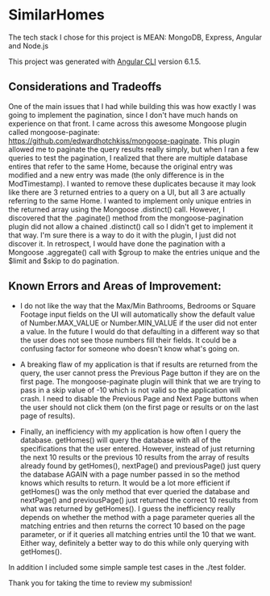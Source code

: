 # SimilarHomes

The tech stack I chose for this project is MEAN: MongoDB, Express, Angular and Node.js

This project was generated with [Angular CLI](https://github.com/angular/angular-cli) version 6.1.5.

## Considerations and Tradeoffs

One of the main issues that I had while building this was how exactly I was going to implement the pagination, since I don't have much hands on experience on that front. I came across this awesome Mongoose plugin called mongoose-paginate: https://github.com/edwardhotchkiss/mongoose-paginate. This plugin allowed me to paginate the query results really simply, but when I ran a few queries to test the pagination, I realized that there are multiple database entires that refer to the same Home, because the original entry was modified and a new entry was made (the only difference is in the ModTimestamp). I wanted to remove these duplicates because it may look like there are 3 returned entries to a query on a UI, but all 3 are actually referring to the same Home. I wanted to implement only unique entries in the returned array using the Mongoose .distinct() call. However, I discovered that the .paginate() method from the mongoose-pagination plugin did not allow a chained .distinct() call so I didn't get to implement it that way. I'm sure there is a way to do it with the plugin, I just did not discover it. In retrospect, I would have done the pagination with a Mongoose .aggregate() call with $group to make the entries unique and the $limit and $skip to do pagination. 

## Known Errors and Areas of Improvement: 

- I do not like the way that the Max/Min Bathrooms, Bedrooms or Square Footage input fields on the UI will automatically show the default value of Number.MAX_VALUE or Number.MIN_VALUE if the user did not enter a value. In the future I would do that defaulting in a different way so that the user does not see those numbers fill their fields. It could be a confusing factor for someone who doesn't know what's going on.

- A breaking flaw of my application is that if results are returned from the query, the user cannot press the Previous Page button if they are on the first page. The mongoose-paginate plugin will think that we are trying to pass in a skip value of -10 which is not valid so the application will crash. I need to disable the Previous Page and Next Page buttons when the user should not click them (on the first page or results or on the last page of results). 

- Finally, an inefficiency with my application is how often I query the database. getHomes() will query the database with all of the specifications that the user entered. However, instead of just returning the next 10 results or the previous 10 results from the array of results already found by getHomes(), nextPage() and previousPage() just query the database AGAIN with a page number passed in so the method knows which results to return. It would be a lot more efficient if getHomes() was the only method that ever queried the database and nextPage() and previousPage() just returned the correct 10 results from what was returned by getHomes(). I guess the inefficiency really depends on whether the method with a page parameter queries all the matching entries and then returns the correct 10 based on the page parameter, or if it queries all matching entries until the 10 that we want. Either way, definitely a better way to do this while only querying with getHomes().


In addition I included some simple sample test cases in the ./test folder. 

Thank you for taking the time to review my submission! 

